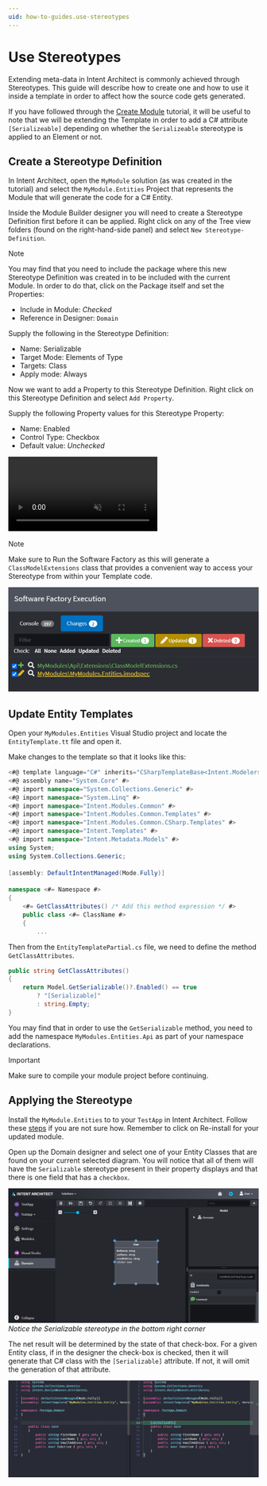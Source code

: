 ```yaml
---
uid: how-to-guides.use-stereotypes
---
```

# Use Stereotypes

Extending meta-data in Intent Architect is commonly achieved through Stereotypes. This guide will describe how to create one and how to use it inside a template in order to affect how the source code gets generated.

If you have followed through the [Create Module](xref:tutorials.creating-modules-net.create-templates-per-model) tutorial, it will be useful to note that we will be extending the Template in order to add a C# attribute `[Serializeable]` depending on whether the `Serializeable` stereotype is applied to an Element or not.

## Create a Stereotype Definition

In Intent Architect, open the `MyModule` solution (as was created in the tutorial) and select the `MyModule.Entities` Project that represents the Module that will generate the code for a C# Entity.

Inside the Module Builder designer you will need to create a Stereotype Definition first before it can be applied. Right click on any of the Tree view folders (found on the right-hand-side panel) and select `New Stereotype-Definition`.

>[!NOTE]
>You may find that you need to include the package where this new Stereotype Definition was created in to be included with the current Module. In order to do that, click on the Package itself and set the Properties:
>
> * Include in Module: _Checked_
> * Reference in Designer: `Domain`

Supply the following in the Stereotype Definition:

 * Name: Serializable
 * Target Mode: Elements of Type
 * Targets: Class
 * Apply mode: Always

Now we want to add a Property to this Stereotype Definition. Right click on this Stereotype Definition and select `Add Property`.

Supply the following Property values for this Stereotype Property:

 * Name: Enabled
 * Control Type: Checkbox
 * Default value: _Unchecked_

<p><video style="max-width: 100%" muted="true" loop="true" autoplay="true" src="videos/stereotype-definition.mp4"></video></p>

>[!NOTE]
>Make sure to Run the Software Factory as this will generate a `ClassModelExtensions` class that provides a convenient way to access your Stereotype from within your Template code.
>
>![Software Factory Run](images/software-factory-run.png)

## Update Entity Templates

Open your `MyModules.Entities` Visual Studio project and locate the `EntityTemplate.tt` file and open it.

Make changes to the template so that it looks like this:

```cs
<#@ template language="C#" inherits="CSharpTemplateBase<Intent.Modelers.Domain.Api.ClassModel>" #>
<#@ assembly name="System.Core" #>
<#@ import namespace="System.Collections.Generic" #>
<#@ import namespace="System.Linq" #>
<#@ import namespace="Intent.Modules.Common" #>
<#@ import namespace="Intent.Modules.Common.Templates" #>
<#@ import namespace="Intent.Modules.Common.CSharp.Templates" #>
<#@ import namespace="Intent.Templates" #>
<#@ import namespace="Intent.Metadata.Models" #>
using System;
using System.Collections.Generic;

[assembly: DefaultIntentManaged(Mode.Fully)]

namespace <#= Namespace #>
{
    <#= GetClassAttributes() /* Add this method expression */ #>
    public class <#= ClassName #>
    {
        ...
```

Then from the `EntityTemplatePartial.cs` file, we need to define the method `GetClassAttributes`.

```cs
public string GetClassAttributes()
{
    return Model.GetSerializable()?.Enabled() == true
        ? "[Serializable]"
        : string.Empty;
}
```

You may find that in order to use the `GetSerializable` method, you need to add the namespace `MyModules.Entities.Api` as part of your namespace declarations.

>[!IMPORTANT]
>Make sure to compile your module project before continuing.

## Applying the Stereotype

Install the `MyModule.Entities` to to your `TestApp` in Intent Architect. Follow these [steps](xref:tutorials.create-a-module.install-and-run-the-module#install-the-module) if you are not sure how. Remember to click on Re-install for your updated module.

Open up the Domain designer and select one of your Entity Classes that are found on your current selected diagram. You will notice that all of them will have the `Serializable` stereotype present in their property displays and that there is one field that has a `checkbox`. 

![Entity Class with Stereotype](images/entity-class-serializable-stereotype.png)
*Notice the Serializable stereotype in the bottom right corner*

The net result will be determined by the state of that check-box.
For a given Entity class, if in the designer the check-box is checked, then it will generate that C# class with the `[Serializable]` attribute. If not, it will omit the generation of that attribute.

![Diff Result](images/serializable-diff-result.png)